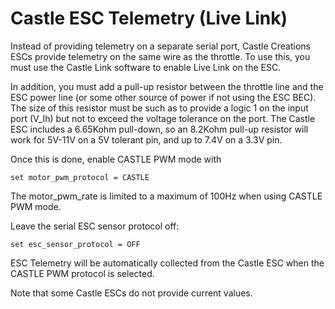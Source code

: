 # Castle ESC Telemetry (Live Link)

Instead of providing telemetry on a separate serial port, Castle Creations
ESCs provide telemetry on the same wire as the throttle.  To use this,
you must use the Castle Link software to enable Live Link on the ESC.

In addition, you must add a pull-up resistor between the throttle line and
the ESC power line (or some other source of power if not using the ESC BEC).
The size of this resistor must be such as to provide a logic 1 on the input
port (V_Ih) but not to exceed the voltage tolerance on the port.  The
Castle ESC includes a 6.65Kohm pull-down, so an 8.2Kohm pull-up resistor will
work for 5V-11V on a 5V tolerant pin, and up to 7.4V on a 3.3V pin.

Once this is done, enable CASTLE PWM mode with

```
set motor_pwm_protocol = CASTLE
```

The motor_pwm_rate is limited to a maximum of 100Hz when using CASTLE PWM mode.

Leave the serial ESC sensor protocol off:

```
set esc_sensor_protocol = OFF
```

ESC Telemetry will be automatically collected from the Castle ESC when the
CASTLE PWM protocol is selected.

Note that some Castle ESCs do not provide current values.
